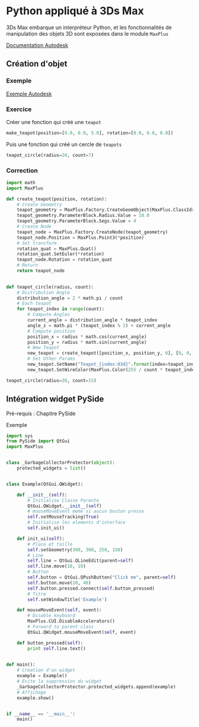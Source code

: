 # Python appliqué à 3Ds Max

3Ds Max embarque un interpréteur Python, et les fonctionnalités de manipulation des objets 3D sont exposées dans
le module `MaxPlus`

[Documentation Autodesk](http://docs.autodesk.com/3DSMAX/16/ENU/3ds-Max-Python-API-Documentation/index.html)

## Création d'objet

### Exemple

[Exemple Autodesk](http://docs.autodesk.com/3DSMAX/16/ENU/3ds-Max-Python-API-Documentation/index.html?url=files/GUID-1AC35645-91D7-4DBE-9714-681C8CC8700F.htm,topicNumber=d30e920)

### Exercice

Créer une fonction qui créé une `teapot`

```Python
make_teapot(position=[0.0, 0.0, 5.0], rotation=[0.0, 0.0, 0.0])
```

Puis une fonction qui créé un cercle de `teapots`

```Python
teapot_circle(radius=20, count=7)
```

### Correction

```Python
import math
import MaxPlus

def create_teapot(position, rotation):
	# Create Geometry
	teapot_geometry = MaxPlus.Factory.CreateGeomObject(MaxPlus.ClassIds.Teapot)
	teapot_geometry.ParameterBlock.Radius.Value = 10.0
	teapot_geometry.ParameterBlock.Segs.Value = 4
	# Create Node
	teapot_node = MaxPlus.Factory.CreateNode(teapot_geometry)
	teapot_node.Position = MaxPlus.Point3(*position)
	# Set transform
	rotation_quat = MaxPlus.Quat()
	rotation_quat.SetEuler(*rotation)
	teapot_node.Rotation = rotation_quat
	# Return
	return teapot_node
	

def teapot_circle(radius, count):
	# Distribution Angle
	distribution_angle = 2 * math.pi / count
	# Each teapot
	for teapot_index in range(count):
		# Compute Angles
		current_angle = distribution_angle * teapot_index
		angle_z = math.pi * (teapot_index % 2) + current_angle
		# Compute position
		position_x = radius * math.cos(current_angle)
		position_y = radius * math.sin(current_angle)
		# New Teapot
		new_teapot = create_teapot([position_x, position_y, 0], [0, 0, angle_z])
		# Set Other Params
		new_teapot.SetName("Teapot_{index:03d}".format(index=teapot_index))
		new_teapot.SetWireColor(MaxPlus.Color(255 / count * teapot_index))

teapot_circle(radius=30, count=15)
```

## Intégration widget PySide

Pré-requis : Chapitre PySide

Exemple

```Python
import sys
from PySide import QtGui
import MaxPlus


class _GarbageCollectorProtector(object):
    protected_widgets = list()


class Example(QtGui.QWidget):

    def __init__(self):
        # Initialise Classe Parente
        QtGui.QWidget.__init__(self)
        # mouseMoveEvent meme si aucun bouton presse
        self.setMouseTracking(True)
        # Initialise les elements d'interface
        self.init_ui()

    def init_ui(self):
        # Place et taille
        self.setGeometry(300, 300, 250, 150)
        # Line
        self.line = QtGui.QLineEdit(parent=self)
        self.line.move(10, 10)
        # Button
        self.button = QtGui.QPushButton("Click me", parent=self)
        self.button.move(10, 40)
        self.button.pressed.connect(self.button_pressed)
        # Titre
        self.setWindowTitle('Example')

    def mouseMoveEvent(self, event):
        # Disable keyboard
        MaxPlus.CUI.DisableAccelerators()
        # Forward to parent class
        QtGui.QWidget.mouseMoveEvent(self, event)

    def button_pressed(self):
        print self.line.text()
        

def main():
    # Creation d'un widget
    example = Example()
    # Evite la suppression du widget
    _GarbageCollectorProtector.protected_widgets.append(example)
    # Affichage
    example.show()


if __name__ == '__main__':
    main()
```
